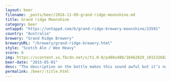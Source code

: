 ```yaml
---
layout: beer
filename: _posts/beer/2016-11-09-grand-ridge-moonshine.md
title: Grand ridge Moonshine
category: beer
untappd: "https://untappd.com/b/grand-ridge-brewery-moonshine/23591"
country: "Australia"
brewery: "Grand Ridge Brewery"
breweryURL: "/brewery/grand-ridge-brewery.html"
style: "Scotch Ale / Wee Heavy"
score: 6
img: https://scontent.xx.fbcdn.net/v/t1.0-0/p480x480/10462829_10153268294448745_4601669711477307040_n.jpg?_nc_cat=105&oh=d5c596d3e04992baafe859471b52e65a&oe=5C5481F2
beer-date: "2015-05-01"
desc: "The description on the bottle makes this sound awful but it’s not too bad. Could be a little bit smoother but the overall flavour is really nice"
permalink: /beer/:title.html
---
```

